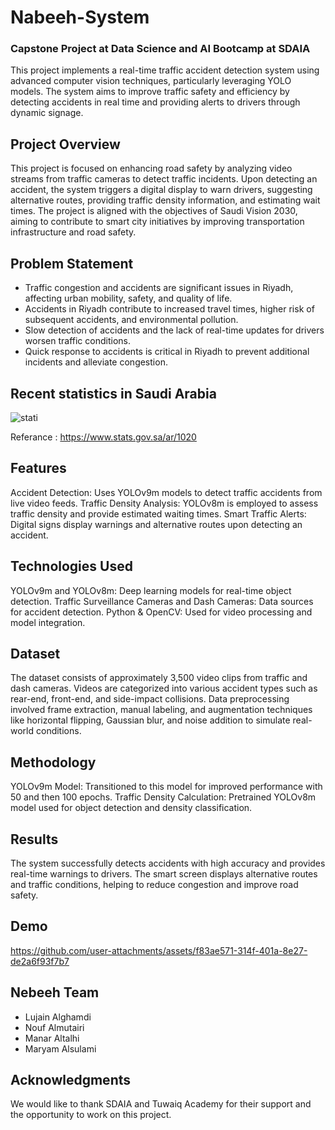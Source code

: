# Nabeeh-System
### Capstone Project at Data Science and AI Bootcamp at SDAIA
This project implements a real-time traffic accident detection system using advanced computer vision techniques, particularly leveraging YOLO models. The system aims to improve traffic safety and efficiency by detecting accidents in real time and providing alerts to drivers through dynamic signage.

## Project Overview
This project is focused on enhancing road safety by analyzing video streams from traffic cameras to detect traffic incidents. Upon detecting an accident, the system triggers a digital display to warn drivers, suggesting alternative routes, providing traffic density information, and estimating wait times.
The project is aligned with the objectives of Saudi Vision 2030, aiming to contribute to smart city initiatives by improving transportation infrastructure and road safety.

## Problem Statement
- Traffic congestion and accidents are significant issues in Riyadh, affecting urban mobility, safety, and quality of life.
- Accidents in Riyadh contribute to increased travel times, higher risk of subsequent accidents, and environmental pollution.
- Slow detection of accidents and the lack of real-time updates for drivers worsen traffic conditions.
- Quick response to accidents is critical in Riyadh to prevent additional incidents and alleviate congestion.

## Recent statistics in Saudi Arabia
![stati](https://github.com/user-attachments/assets/b4339d49-632d-4301-b2cf-45b558e335b1)

Referance : https://www.stats.gov.sa/ar/1020

## Features
Accident Detection: Uses YOLOv9m models to detect traffic accidents from live video feeds.
Traffic Density Analysis: YOLOv8m is employed to assess traffic density and provide estimated waiting times.
Smart Traffic Alerts: Digital signs display warnings and alternative routes upon detecting an accident.

## Technologies Used
YOLOv9m and YOLOv8m: Deep learning models for real-time object detection.
Traffic Surveillance Cameras and Dash Cameras: Data sources for accident detection.
Python & OpenCV: Used for video processing and model integration.

## Dataset
The dataset consists of approximately 3,500 video clips from traffic and dash cameras. Videos are categorized into various accident types such as rear-end, front-end, and side-impact collisions. Data preprocessing involved frame extraction, manual labeling, and augmentation techniques like horizontal flipping, Gaussian blur, and noise addition to simulate real-world conditions.

## Methodology
YOLOv9m Model: Transitioned to this model for improved performance with 50 and then 100 epochs.
Traffic Density Calculation: Pretrained YOLOv8m model used for object detection and density classification.

## Results
The system successfully detects accidents with high accuracy and provides real-time warnings to drivers. The smart screen displays alternative routes and traffic conditions, helping to reduce congestion and improve road safety.

## Demo 

https://github.com/user-attachments/assets/f83ae571-314f-401a-8e27-de2a6f93f7b7



## Nebeeh Team
- Lujain Alghamdi
- Nouf Almutairi
- Manar Altalhi
- Maryam Alsulami

## Acknowledgments
We would like to thank SDAIA and Tuwaiq Academy for their support and the opportunity to work on this project.
